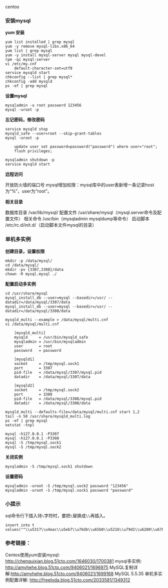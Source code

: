 centos

### 安装mysql

**yum 安装**

    yum list installed | grep mysql
    yum -y remove mysql-libs.x86_64
    yum list | grep mysql
    yum -y install mysql-server mysql mysql-devel
    rpm -qi mysql-server
    vi /etc/my.cnf
        default-character-set=utf8
    service mysqld start
    chkconfig --list | grep mysql*
    chkconfig -add mysqld
    ps -ef | grep mysql

**设置mysql**

    mysqladmin -u root password 123456
    mysql -uroot -p

**忘记密码，修改密码**

    service mysqld stop
    mysqld_safe --user=root --skip-grant-tables
    mysql -uroot -p

        update user set password=password("password") where user="root";
        flush privileges; 

    mysqladmin shutdown -p
    service mysqld start

**远程访问**

开放防火墙的端口号
mysql增加权限：mysql库中的user表新增一条记录host为“%”，user为“root”。

**相关目录**

数据库目录
/var/lib/mysql/
配置文件
/usr/share/mysql（mysql.server命令及配置文件）
相关命令
/usr/bin（mysqladmin mysqldump等命令）
启动脚本
/etc/rc.d/init.d/（启动脚本文件mysql的目录）

### 单机多实例

**创建目录，设置权限**

    mkdir -p /data/mysql/
    cd /data/mysql/
    mkdir -pv {3307,3308}/data
    chown -R mysql.mysql ./

**配置启动多实例**

    cd /usr/share/mysql
    mysql_install_db --user=mysql --basedir=/usr/ --datadir=/data/mysql/3307/data
    mysql_install_db --user=mysql --basedir=/usr/ --datadir=/data/mysql/3308/data

    mysqld_multi --example > /data/mysql/multi.cnf
    vi /data/mysql/multi.cnf

        [mysqld_multi]
        mysqld     = /usr/bin/mysqld_safe
        mysqladmin = /usr/bin/mysqladmin
        user       = root 
        password   = password 

        [mysqld1]
        socket     = /tmp/mysql.sock1
        port       = 3307
        pid-file   = /data/mysql/3307/mysql.pid
        datadir    = /data/mysql/3307/data

        [mysqld2]
        socket     = /tmp/mysql.sock2
        port       = 3308
        pid-file   = /data/mysql/3308/mysql.pid
        datadir    = /data/mysql/3308/data

    mysqld_multi --defaults-file=/data/mysql/multi.cnf start 1,2
    tail -n 50 /usr/share/mysqld_multi.log
    ps -ef | grep mysql
    netstat -tnpl

    mysql -h127.0.0.1 -P3307
    mysql -h127.0.0.1 -P3308
    mysql -S /tmp/mysql.sock1
    mysql -S /tmp/mysql.sock2

**关闭实例**

    mysqladmin -S /tmp/mysql.sock1 shutdown

**设置密码**

    mysqladmin -uroot -S /tmp/mysql.sock2 password "123456"
    mysqladmin -uroot -S /tmp/mysql.sock1 password "password"

### 小提示

sql命令行下插入待`\`字符时，要把`\`替换成`\\`再插入。

    insert into t values(""\\u5317\\u4eac\\u5eb7\\u76db\\u65b0\\u521b\\u79d1\\u6280\\u6709\\u9650\\u516c\\u53f8"");

### 参考链接：

Centos使用yum安装mysql: http://chenguixian.blog.51cto.com/1646030/1700381
mysql多实例: http://amyhehe.blog.51cto.com/9406021/1696975
MySQL复制详解:http://amyhehe.blog.51cto.com/9406021/1699168
MySQL 5.5.35 单机多实例配置详解: http://freeloda.blog.51cto.com/2033581/1349312


